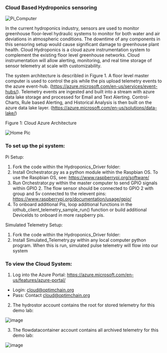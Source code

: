### Cloud Based Hydroponics sensoring


![Pi_Computer](https://user-images.githubusercontent.com/84352976/120264534-dc0edb00-c252-11eb-96ed-9834a28466bf.jpg)

In the current hydroponics industry, sensors are used to monitor greenhouse floor-level hydraulic systems to monitor for both water and air deviations in atmospheric conditions. The downtime of any components in this sensoring setup would cause significant damage to greenhouse plant health. Cloud Hydroponics is a cloud azure instrumentation system to complement the existing floor level greenhouse networks. Cloud instrumentation will allow alerting, monitoring, and real time storage of sensor telemetry at scale with customizability.

The system architecture is describled in Figure 1. A floor level master computer is used to control the pis while the pis upload telemetry events to the azure event-hub. (https://azure.microsoft.com/en-us/services/event-hubs/). Telemetry events are ingested and built into a stream with azure data lake storage and processed for Email and Text Alerting. Control-Charts, Rule based Alerting, and Historical Analysis is then built on the azure data lake layer. (https://azure.microsoft.com/en-us/solutions/data-lake/)

Figure 1: Cloud Azure Architecture

![Home Pic](https://user-images.githubusercontent.com/84352976/120264166-12982600-c252-11eb-9d1c-c00834064945.png)

### To set up the pi system:

Pi Setup:

1. Fork the code within the Hydroponics_Driver folder: 
2. Install Orchestrator.py as a python module within the Raspbian OS. To use the Raspbian OS, see: https://www.raspberrypi.org/software/ 
3. Run Orchestrator.py within the master computer to send GPIO signals within GPIO 2. The flow sensor should be connected to GPIO 2 with group and 5v connected to the relevent pins: https://www.raspberrypi.org/documentation/usage/gpio/
4. To onboard additional Pis, loop additional functions in the iothub_client_telemetry_sample_run() function or build additional DeviceIds to onboard in more raspberry pis.
  
Simulated Telemetry Setup:

1. Fork the code within the Hydroponics_Driver folder: 
2. Install Simulated_Telemetry.py within any local computer python program. When this is run, simulated pulse telemetry will flow into our system

### To view the Cloud System:

1. Log into the Azure Portal: https://azure.microsoft.com/en-us/features/azure-portal/

  * Login: cloud@optimchain.org
  * Pass: Contact cloud@optimchain.org
  
2. The hydrostor account contains the root for stored telemetry for this demo lab:

![image](https://user-images.githubusercontent.com/84352976/119286880-30cea800-bbfa-11eb-99b6-5a16a6eaa7b5.png)

3. The flowdatacontainer account contains all archived telemetry for this demo lab:

![image](https://user-images.githubusercontent.com/84352976/119287003-712e2600-bbfa-11eb-80d0-5f72538eb08f.png)

